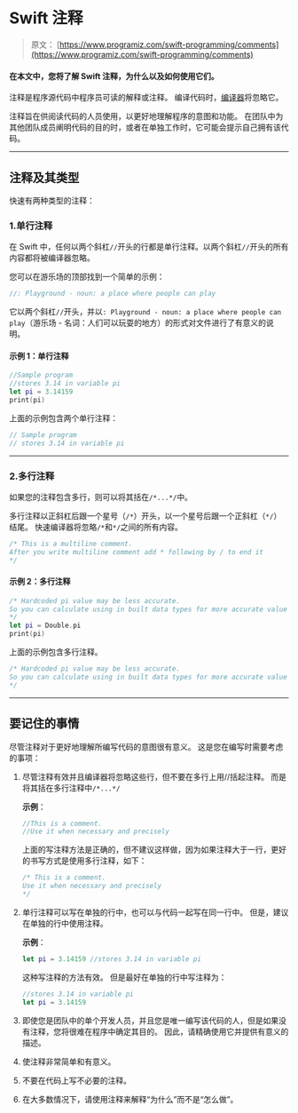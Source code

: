 # Swift 注释

> 原文： [https://www.programiz.com/swift-programming/comments](https://www.programiz.com/swift-programming/comments)

#### 在本文中，您将了解 Swift 注释，为什么以及如何使用它们。

注释是程序源代码中程序员可读的解释或注释。 编译代码时，[编译器](https://en.wikipedia.org/wiki/Compiler "Compiler")将忽略它。

注释旨在供阅读代码的人员使用，以更好地理解程序的意图和功能。 在团队中为其他团队成员阐明代码的目的时，或者在单独工作时，它可能会提示自己拥有该代码。

* * *

## 注释及其类型

快速有两种类型的注释：

### 1.单行注释

在 Swift 中，任何以两个斜杠`//`开头的行都是单行注释。以两个斜杠`//`开头的所有内容都将被编译器忽略。

您可以在游乐场的顶部找到一个简单的示例：

```swift
//: Playground - noun: a place where people can play
```

它以两个斜杠`//`开头，并以`: Playground - noun: a place where people can play`（游乐场 - 名词：人们可以玩耍的地方）的形式对文件进行了有意义的说明。

#### 示例 1：单行注释

```swift
//Sample program
//stores 3.14 in variable pi
let pi = 3.14159 
print(pi) 
```

上面的示例包含两个单行注释：

```swift
// Sample program
// stores 3.14 in variable pi
```

* * *

### 2.多行注释

如果您的注释包含多行，则可以将其括在`/*...*/`中。

多行注释以正斜杠后跟一个星号（`/*`）开头，以一个星号后跟一个正斜杠（`*/`）结尾。 快速编译器将忽略`/*`和`*/`之间的所有内容。

```swift
/* This is a multiline comment.
After you write multiline comment add * following by / to end it
*/

```

#### 示例 2：多行注释

```swift
/* Hardcoded pi value may be less accurate.
So you can calculate using in built data types for more accurate value
*/
let pi = Double.pi
print(pi) 
```

上面的示例包含多行注释。

```swift
/* Hardcoded pi value may be less accurate.
So you can calculate using in built data types for more accurate value
*/
```

* * *

## 要记住的事情

尽管注释对于更好地理解所编写代码的意图很有意义。 这是您在编写时需要考虑的事项：

1.  尽管注释有效并且编译器将忽略这些行，但不要在多行上用//括起注释。 而是将其括在多行注释中`/*...*/`

    **示例**：

    ```swift
    //This is a comment.
    //Use it when necessary and precisely

    ```

    上面的写注释方法是正确的，但不建议这样做，因为如果注释大于一行，更好的书写方式是使用多行注释，如下：

    ```swift
    /* This is a comment.
    Use it when necessary and precisely
    */

    ```

2.  单行注释可以写在单独的行中，也可以与代码一起写在同一行中。 但是，建议在单独的行中使用注释。

    **示例**：

    ```swift
    let pi = 3.14159 //stores 3.14 in variable pi
    ```

    这种写注释的方法有效。 但是最好在单独的行中写注释为：

    ```swift
    //stores 3.14 in variable pi
    let pi = 3.14159 
    ```

3.  即使您是团队中的单个开发人员，并且您是唯一编写该代码的人，但是如果没有注释，您将很难在程序中确定其目的。 因此，请精确使用它并提供有意义的描述。
4.  使注释非常简单和有意义。
5.  不要在代码上写不必要的注释。
6.  在大多数情况下，请使用注释来解释“为什么”而不是“怎么做”。